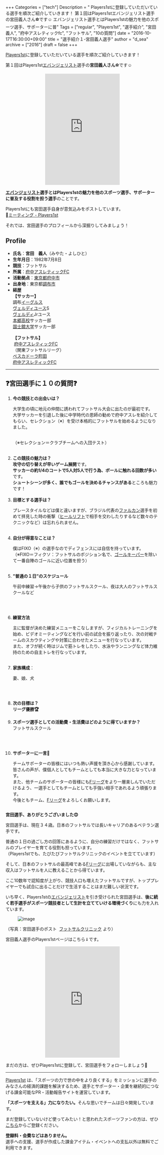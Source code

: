 +++
Categories = ["tech"]
Description = " Players1stに登録していただいている選手を順次ご紹介していきます！   第１回はPlayers1stエバンジェリスト選手の宮田義人さん⚽です☺  エバンジェリスト選手とはPlayers1stの魅力を他のスポーツ選手、サポーターに普"
Tags = ["regular", "Players1st", "選手紹介", "宮田義人", "府中アスレティックfc", "フットサル", "10の質問"]
date = "2016-10-17T16:30:00+09:00"
title = "選手紹介１-宮田義人選手"
author = "d_sea"
archive = ["2016"]
draft = false
+++

<body>
<p>

<a href="http://t.umblr.com/redirect?z=https%3A%2F%2Fplayers1.st%2F&amp;t=ZDQxMTAwOGUzYmMxNjZkNTgwYjhkODlmNTcyNjhkNzI2MDljMWJjMSxPWnV1YzZuZw%3D%3D&amp;b=t%3A-7pvJN5T_razjN_5MnfSsw&amp;m=1">Players1st</a>に登録していただいている選手を順次ご紹介していきます！<br></p>


<p>第１回はPlayers1st<a class="keyword" href="http://d.hatena.ne.jp/keyword/%A5%A8%A5%D0%A5%F3%A5%B8%A5%A7%A5%EA%A5%B9%A5%C8">エバンジェリスト</a>選手の<b>宮田義人さん</b>⚽です☺</p>




<center>
<iframe src="https://players1.st/yoshihitomiyata/widget" width="245" height="365" frameborder="0" scrolling="no" class="widget">
</iframe>
</center>




<p><b><a class="keyword" href="http://d.hatena.ne.jp/keyword/%A5%A8%A5%D0%A5%F3%A5%B8%A5%A7%A5%EA%A5%B9%A5%C8">エバンジェリスト</a>選手とはPlayers1stの魅力を他のスポーツ選手、サポーターに普及する役割を担う選手</b>のことです。</p>


<p>Players1stにも宮田選手自身が意気込みをポストしています。<br>🔗<a href="https://players1.st/posts/12">ミーティング - Players1st</a></p>




<p>それでは、宮田選手のプロフィールから深掘りしてみましょう！</p>





<h2>Profile</h2>


<ul>
<li>
<b>氏名</b>：<b>宮田　義人</b>（みやた・よしひと）</li>
<li>
<b>生年月日</b>：1982年7月8日</li>
<li>
<b>競技</b>：フットサル<br>
</li>
<li>
<b>所属</b>：<a class="keyword" href="http://d.hatena.ne.jp/keyword/%C9%DC%C3%E6%A5%A2%A5%B9%A5%EC%A5%C6%A5%A3%A5%C3%A5%AFFC">府中アスレティックFC</a>
</li>
<li>
<b>活動拠点</b>：<a class="keyword" href="http://d.hatena.ne.jp/keyword/%C5%EC%B5%FE%C5%D4%C9%DC%C3%E6%BB%D4">東京都府中市</a>

</li>
<li>
<b>出身地</b>：東京都<a class="keyword" href="http://d.hatena.ne.jp/keyword/%C4%B4%C9%DB%BB%D4">調布市</a>
</li>
<li>
<b>経歴</b><br><b>【サッカー】</b><br>調布<a class="keyword" href="http://d.hatena.ne.jp/keyword/%A5%A4%A1%BC%A5%B0%A5%EB%A5%B9">イーグルス</a><br><a class="keyword" href="http://d.hatena.ne.jp/keyword/%A5%F4%A5%A7%A5%EB%A5%C7%A5%A3%A5%E6%A1%BC%A5%B9">ヴェルディユース</a>S<br><a class="keyword" href="http://d.hatena.ne.jp/keyword/%A5%F4%A5%A7%A5%EB%A5%C7%A5%A3">ヴェルディ</a>Jrユース<br><a class="keyword" href="http://d.hatena.ne.jp/keyword/%CB%DC%B6%BF%B9%E2%B9%BB">本郷高校</a>サッカー部<br><a class="keyword" href="http://d.hatena.ne.jp/keyword/%B9%F1%BB%CE%B4%DC%C2%E7%B3%D8">国士舘大学</a>サッカー部<br><br><b>【フットサル】<br></b> <a class="keyword" href="http://d.hatena.ne.jp/keyword/%C9%DC%C3%E6%A5%A2%A5%B9%A5%EC%A5%C6%A5%A3%A5%C3%A5%AFFC">府中アスレティックFC</a><br>（関東フットサルリーグ） <br><a class="keyword" href="http://d.hatena.ne.jp/keyword/%A5%DA%A5%B9%A5%AB%A5%C9%A1%BC%A5%E9%C4%AE%C5%C4">ペスカドーラ町田</a><br><a class="keyword" href="http://d.hatena.ne.jp/keyword/%C9%DC%C3%E6%A5%A2%A5%B9%A5%EC%A5%C6%A5%A3%A5%C3%A5%AFFC">府中アスレティックFC</a>
</li>
</ul>


<hr>
<h2><b><b>❓</b>宮田選手に１０の質問❓</b></h2>
<ol>
<li>
<b>今の競技との出会いは？<br></b>


<p>大学生の頃に地元の仲間に誘われてフットサル大会に出たのが最初です。<br>大学サッカーを引退した後に中学時代の恩師の勧めで府中アスレを紹介してもらい、セレクション（※）を受け本格的にフットサルを始めるようになりました。</p>

<p><br>（※セレクション＝クラブチームへの入団テスト）<br><br></p>
</li>
<li>
<b>この競技の魅力は？</b><br><b>攻守の切り替えが早いゲーム展開</b>です。<br><b>サッカーの約1/4のコートで5人対5人で行う為、ボールに触れる回数が多い</b>です。<br><b>シュートシーンが多く、誰でもゴールを決めるチャンスがある</b>ところも魅力です！<br><br>
</li>
<li>
<b>目標とする選手は？</b><br>

<p>プレースタイルなどは僕と違いますが、ブラジル代表の<a class="keyword" href="http://d.hatena.ne.jp/keyword/%A5%D5%A5%A1%A5%EB%A5%AB%A5%F3">ファルカン</a>選手を初めて拝見した時の衝撃（<a class="keyword" href="http://d.hatena.ne.jp/keyword/%A5%D2%A1%BC%A5%EB%A5%EA%A5%D5%A5%C8">ヒールリフト</a>で相手を交わしたりするなど数々のテクニックなど）は忘れられません。<br><br></p>
</li>
<li>
<b>自分が得意なことは？</b><br>

<p> 僕はFIXO（※）の選手なのでディフェンスには自信を持っています。<br>（※FIXO＝フィクソ：フットサルのポジション名で、<a class="keyword" href="http://d.hatena.ne.jp/keyword/%A5%B4%A1%BC%A5%EB%A5%AD%A1%BC%A5%D1%A1%BC">ゴールキーパー</a>を除いて一番自陣のゴールに近い位置を担う）<br> </p>
</li>
<li>
<b>”普通の１日”のスケジュール</b><br>

<p>午前中練習→午後から子供のフットサルスクール、夜は大人のフットサルスクールなど</p>

<p><br><br></p>
</li>
<li>
<b>練習方法</b><br>

<p> 主に監督が決めた練習メニューをこなしますが、フィジカルトレーニングを始め、ビデオミーティングなどを行い前の試合を振り返ったり、次の対戦チームのスカウティングや対策に合わせたメニューを行なっています。<br>また、オフが続く時はジムで筋トレをしたり、水泳やランニングなど体力維持のための自主トレを行なっています。<br><br></p>
</li>
<li>
<b>家族構成</b>：

<p>妻、娘、犬</p>

<p><br><br></p>
</li>
<li><b>次の目標は？<br>リーグ優勝🏆<br><br></b></li>
<li>
<b>スポーツ選手としての活動費・生活費はどのように得ていますか？<br></b>フットサルスクール

<p><br><br></p>
</li>
<li>
<b>サポーターに一言💬</b><br>

<p>チームサポーターの皆様にはいつも熱い声援を頂き心から感謝しています。<br>皆さんの声が、僕個人としてもチームとしても本当に大きな力となっています。<br>また、他チームのサポーターの皆様にも<a class="keyword" href="http://d.hatena.ne.jp/keyword/F%A5%EA%A1%BC%A5%B0">Fリーグ</a>をより一層楽しんでいただけるよう、一選手としてもチームとしても手強い相手であれるよう頑張ります。<br>今後ともチーム、<a class="keyword" href="http://d.hatena.ne.jp/keyword/F%A5%EA%A1%BC%A5%B0">Fリーグ</a>をよろしくお願いします。</p>
</li>
</ol>
<figure data-orig-width="1568" data-orig-height="1044" class="tmblr-full"><img src="https://cdn-ak.f.st-hatena.com/images/fotolife/d/d_sea/20180823/20180823110658.jpg" data-orig-width="1568" data-orig-height="1044" alt=""></figure><p><b>宮田選手、ありがとうございました😊</b><br></p>
<p>宮田選手は、現在３４歳。日本のフットサルでは長いキャリアのあるベテラン選手です。</p>
<p>普通の１日の過ごし方の回答にあるように、自分の練習だけではなく、フットサルのプレイヤーを育てる役割も担っています。<br>（Players1stでも、たびたびフットサルクリニックのイベントを立てています）</p>
<p>そして、日本のフットサルの最高峰である<a class="keyword" href="http://d.hatena.ne.jp/keyword/F%A5%EA%A1%BC%A5%B0">Fリーグ</a>に出場していながらも、主な収入はフットサルを人に教えることから得ています。</p>
<p>ここ10数年で認知度が上がり、競技人口も増えたフットサルですが、トッププレイヤーでも試合に出ることだけで生活することはまだ難しい状況です。</p>
<p>いち早く、Players1stの<a class="keyword" href="http://d.hatena.ne.jp/keyword/%A5%A8%A5%D0%A5%F3%A5%B8%A5%A7%A5%EA%A5%B9%A5%C8">エバンジェリスト</a>を引き受けられた宮田選手は、<b>後に続く若手選手がスポーツ競技者として生計を立てていける環境づくり</b>にも力を入れています。</p>
<figure data-orig-width="894" data-orig-height="661" class="tmblr-full"><img src="https://cdn-ak.f.st-hatena.com/images/fotolife/d/d_sea/20180823/20180823110741.jpg" alt="image" data-orig-width="894" data-orig-height="661"></figure><p>（写真：宮田選手のポスト  <a href="https://players1.st/posts/13">フットサルクリニック</a> より）<br></p>

<p>宮田義人選手のPlayers1stページはこちら⇓です。</p>




<center>
<iframe src="https://players1.st/yoshihitomiyata/widget" width="245" height="365" frameborder="0" scrolling="no" class="widget">
</iframe>
</center>




<p>まだの方は、ぜひPlayers1stに登録して、宮田選手をフォローしましょう🎉</p>


<hr>
<p><a href="http://t.umblr.com/redirect?z=https%3A%2F%2Fplayers1.st%2F&amp;t=N2NkZGQ0OGRkYzAwOWM2ZDlmOTA4MmZhNGUyODE5MWViNGZmMmYxYSxzTkNTa0lKRg%3D%3D">Players1st</a> は、「スポーツの力で世の中をより良くする」をミッションに選手のみなさんの経済的課題を解決するため、選手とサポーター・企業を継続的につなげる課金可能なPR・活動報告サイトを運営しています。</p>
<p><b>「スポーツを支える」力になりたい。</b>そんな思いでチームは日々開発しています。</p>
<p>まだ登録していないけど使ってみたい！と思われたスポーツファンの方は、ぜひ <a href="http://t.umblr.com/redirect?z=https%3A%2F%2Fplayers1.st%2Fusers%2Fsign_up&amp;t=ZWI5MThjZTUzZmY2NjA4YjIzNGUwOTZmMTNlZTA1OGRhZTJkZjFhNyxPdm1QVGF4Sw%3D%3D&amp;b=t%3A-7pvJN5T_razjN_5MnfSsw&amp;m=1">こちら</a>からご登録ください。</p>
<p><b>登録料・会費などはありません。</b><br>選手への支援、選手が作成した課金アイテム・イベントへの支払以外は無料でご利用できます。</p>

</body>

